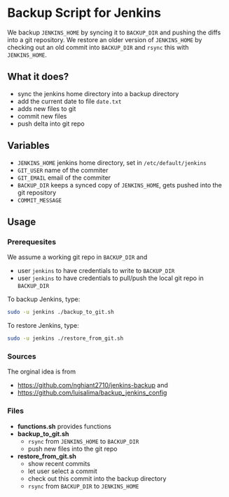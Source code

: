 # Backup Script for Jenkins
We backup `JENKINS_HOME` by syncing it to 
`BACKUP_DIR` and pushing the diffs into a git repository. 
We restore an older version of `JENKINS_HOME` by checking out
an old commit into `BACKUP_DIR` and `rsync` this with `JENKINS_HOME`. 


## What it does?
 - sync the jenkins home directory into a backup directory
 - add the current date to file `date.txt` 
 - adds new files to git
 - commit new files
 - push delta into git repo 

## Variables
 - `JENKINS_HOME` jenkins home directory, set in `/etc/default/jenkins`
 - `GIT_USER` name of the commiter
 - `GIT_EMAIL` email of the commiter
 - `BACKUP_DIR` keeps a synced copy of `JENKINS_HOME`, gets pushed into the git repository
 - `COMMIT_MESSAGE` 

## Usage
### Prerequesites
We assume a working git repo in `BACKUP_DIR` and
 - user `jenkins` to have credentials to write to `BACKUP_DIR` 
 - user `jenkins` to have credentials to pull/push the local git repo in `BACKUP_DIR`

To backup Jenkins, type:
```sh
sudo -u jenkins ./backup_to_git.sh
```

To restore Jenkins, type:
```sh
sudo -u jenkins ./restore_from_git.sh
```

### Sources
The orginal idea is from 
 - https://github.com/nghiant2710/jenkins-backup and
 - https://github.com/luisalima/backup_jenkins_config 


### Files
- **functions.sh** provides functions 
- **backup_to_git.sh** 
  * `rsync` from `JENKINS_HOME` to `BACKUP_DIR` 
  * push new files into the git repo
- **restore_from_git.sh** 
  * show recent commits 
  * let user select a commit 
  * check out this commit into the backup directory
  * `rsync` from `BACKUP_DIR` to `JENKINS_HOME`
